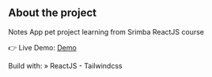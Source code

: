 ## About the project
Notes App pet project learning from Srimba ReactJS course

👉 Live Demo: [Demo](https://notes-app-pi-one.vercel.app/)

Build with:
» ReactJS - Tailwindcss